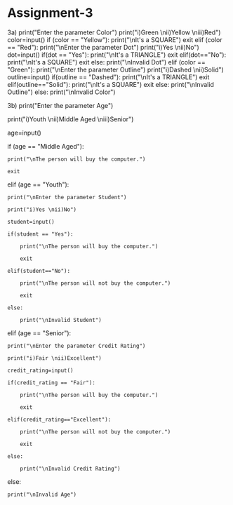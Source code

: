 # Assignment-3
3a)
print("Enter the parameter Color")
print("i)Green \nii)Yellow \niii)Red")
color=input()
if (color == "Yellow"):
    print("\nIt's a SQUARE")
    exit
elif (color == "Red"):
    print("\nEnter the parameter Dot")
    print("i)Yes \nii)No")
    dot=input()
    if(dot == "Yes"):
        print("\nIt's a TRIANGLE")
        exit
    elif(dot=="No"):
        print("\nIt's a SQUARE")
        exit
    else:
        print("\nInvalid Dot")
elif (color == "Green"):
    print("\nEnter the parameter Outline")
    print("i)Dashed \nii)Solid")
    outline=input()
    if(outline == "Dashed"):
        print("\nIt's a TRIANGLE")
        exit
    elif(outline=="Solid"):
        print("\nIt's a SQUARE")
        exit
    else:
        print("\nInvalid Outline")
else:
    print("\nInvalid Color")
    

3b)
print("Enter the parameter Age")

print("i)Youth \nii)Middle Aged \niii)Senior")

age=input()

if (age == "Middle Aged"):

    print("\nThe person will buy the computer.")

    exit

elif (age == "Youth"):

    print("\nEnter the parameter Student")

    print("i)Yes \nii)No")

    student=input()

    if(student == "Yes"):

        print("\nThe person will buy the computer.")

        exit

    elif(student=="No"):

        print("\nThe person will not buy the computer.")

        exit

    else:

        print("\nInvalid Student")

elif (age == "Senior"):

    print("\nEnter the parameter Credit Rating")

    print("i)Fair \nii)Excellent")

    credit_rating=input()

    if(credit_rating == "Fair"):

        print("\nThe person will buy the computer.")

        exit

    elif(credit_rating=="Excellent"):

        print("\nThe person will not buy the computer.")

        exit

    else:

        print("\nInvalid Credit Rating")

else:

    print("\nInvalid Age")
